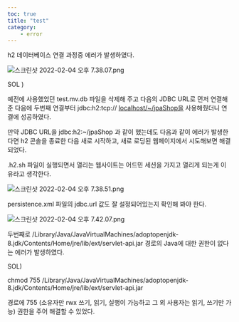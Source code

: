 ```yaml
---
toc: true
title: "test"
category: 
    - error
---
```

h2 데이터베이스 연결 과정중 에러가 발생하였다.

![스크린샷 2022-02-04 오후 7.38.07.png](https://s3-us-west-2.amazonaws.com/secure.notion-static.com/02b517e8-4475-482a-b303-741f9c2589f5/스크린샷_2022-02-04_오후_7.38.07.png)

SOL )

예전에 사용했었던 test.mv.db 파일을 삭제해 주고 다음의 JDBC URL로 먼저 연결해준 다음에 두번째 연결부터 jdbc:h2:tcp:// [localhost/~/jpaShop을](http://localhost/~/jpaShop을) 사용해줬더니 연결에 성공하였다.

만약 JDBC URL을 jdbc:h2:~/jpaShop 과 같이 했는데도 다음과 같이 에러가 발생한다면 h2 콘솔을 종료한 다음 새로 시작하고, 새로 로딩된 웹페이지에서 시도해보면 해결되었다.

.h2.sh 파일이 실행되면서 열리는 웹사이트는 어드민 세션을 가지고 열리게 되는게 이유라고 생각한다.

![스크린샷 2022-02-04 오후 7.38.51.png](https://s3-us-west-2.amazonaws.com/secure.notion-static.com/87906334-1ae7-4771-8281-dcf58b0a0b51/스크린샷_2022-02-04_오후_7.38.51.png)

persistence.xml 파일의 jdbc.url 값도 잘 설정되어있는지 확인해 봐야 한다.

![스크린샷 2022-02-04 오후 7.42.07.png](https://s3-us-west-2.amazonaws.com/secure.notion-static.com/6f1f4fd0-c1ff-448e-96b6-53d78829ac39/스크린샷_2022-02-04_오후_7.42.07.png)

두번째로 /Library/Java/JavaVirtualMachines/adoptopenjdk-8.jdk/Contents/Home/jre/lib/ext/servlet-api.jar 경로의 Java에 대한 권한이 없다는 에러가 발생하였다.

SOL) 

chmod 755 /Library/Java/JavaVirtualMachines/adoptopenjdk-8.jdk/Contents/Home/jre/lib/ext/servlet-api.jar

경로에 755 (소유자만 rwx 쓰기, 읽기, 실행이 가능하고 그 외 사용자는 읽기, 쓰기만 가능) 권한을 주어 해결할 수 있었다.
